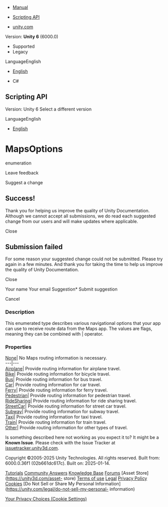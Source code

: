 [ ]()

  * [Manual](../Manual/index.html)
  * [Scripting API](../ScriptReference/index.html)

  * [unity.com](https://unity.com/)

Version: **Unity 6** (6000.0)

  * Supported
  * Legacy

LanguageEnglish

  * [English]()

  * C#

[ ](https://docs.unity3d.com)

## Scripting API

Version: Unity 6 Select a different version

LanguageEnglish

  * [English]()

# MapsOptions

enumeration

Leave feedback

Suggest a change

## Success!

Thank you for helping us improve the quality of Unity Documentation. Although
we cannot accept all submissions, we do read each suggested change from our
users and will make updates where applicable.

Close

## Submission failed

For some reason your suggested change could not be submitted. Please <a>try
again</a> in a few minutes. And thank you for taking the time to help us
improve the quality of Unity Documentation.

Close

Your name Your email Suggestion* Submit suggestion

Cancel

[ ]()

### Description

This enumerated type describes various navigational options that your app can use to receive route data from the Maps app. The values are flags, meaning they can be combined with | operator.

### Properties

[None](iOS.Xcode.MapsOptions.None.html)| No Maps routing information is
necessary.  
---|---  
[Airplane](iOS.Xcode.MapsOptions.Airplane.html)| Provide routing information
for airplane travel.  
[Bike](iOS.Xcode.MapsOptions.Bike.html)| Provide routing information for
bicycle travel.  
[Bus](iOS.Xcode.MapsOptions.Bus.html)| Provide routing information for bus
travel.  
[Car](iOS.Xcode.MapsOptions.Car.html)| Provide routing information for car
travel.  
[Ferry](iOS.Xcode.MapsOptions.Ferry.html)| Provide routing information for
ferry travel.  
[Pedestrian](iOS.Xcode.MapsOptions.Pedestrian.html)| Provide routing
information for pedestrian travel.  
[RideSharing](iOS.Xcode.MapsOptions.RideSharing.html)| Provide routing
information for ride sharing travel.  
[StreetCar](iOS.Xcode.MapsOptions.StreetCar.html)| Provide routing information
for street car travel.  
[Subway](iOS.Xcode.MapsOptions.Subway.html)| Provide routing information for
subway travel.  
[Taxi](iOS.Xcode.MapsOptions.Taxi.html)| Provide routing information for taxi
travel.  
[Train](iOS.Xcode.MapsOptions.Train.html)| Provide routing information for
train travel.  
[Other](iOS.Xcode.MapsOptions.Other.html)| Provide routing information for
other types of travel.  
  
Is something described here not working as you expect it to? It might be a
**Known Issue**. Please check with the Issue Tracker at
[issuetracker.unity3d.com](https://issuetracker.unity3d.com).

Copyright ©2005-2025 Unity Technologies. All rights reserved. Built from:
6000.0.36f1 (02b661dc617c). Built on: 2025-01-14.

[Tutorials](https://unity3d.com/learn) [Community
Answers](https://answers.unity3d.com) [Knowledge
Base](https://support.unity3d.com/hc/en-us)
[Forums](https://forum.unity3d.com) [Asset Store](https://unity3d.com/asset-
store) [Terms of use](https://docs.unity3d.com/Manual/TermsOfUse.html)
[Legal](https://unity.com/legal) [Privacy
Policy](https://unity.com/legal/privacy-policy)
[Cookies](https://unity.com/legal/cookie-policy) [Do Not Sell or Share My
Personal Information](https://unity.com/legal/do-not-sell-my-personal-
information)

[Your Privacy Choices (Cookie Settings)](javascript:void\(0\);)


